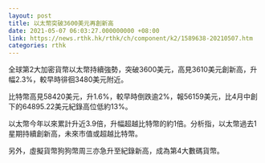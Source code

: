 ```yaml
---
layout: post
title: 以太幣突破3600美元再創新高
date: 2021-05-07 06:03:27.000000000 +08:00
link: https://news.rthk.hk/rthk/ch/component/k2/1589638-20210507.htm
categories: rthk
---
```


全球第2大加密貨幣以太幣持續強勢，突破3600美元，高見3610美元創新高，升幅2.3%，較早時徘徊3480美元附近。

比特幣高見58420美元，升1.6%，較早時倒跌逾2%，報56159美元，比4月中創下的64895.22美元紀錄高位低約13%。

以太幣今年以來累計升近3.9倍，升幅超越比特幣的約1倍。分析指，以太幣過去1星期持續創新高，未來市值或超越比特幣。

另外，虛擬貨幣狗狗幣周三亦急升至紀錄新高，成為第4大數碼貨幣。
